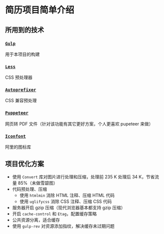 # 简历项目简单介绍

## 所用到的技术

### [`Gulp`](https://gulpjs.com/)

用于本项目的构建

### [`Less`](http://lesscss.org/)

CSS 预处理器

### [`Autoprefixer`](https://www.npmjs.com/package/autoprefixer)

CSS 兼容预处理

### [`Puppeteer`](https://github.com/GoogleChrome/puppeteer)

网页转 PDF 文件（针对该功能有其它更好方案，个人更喜欢 pupeteer 来做）

### [`Iconfont`](http://www.iconfont.cn/)

阿里的图标库

## 项目优化方案

- 使用 `Convert` 库对图片进行处理和压缩，处理前 235 K 处理后 34 K，节省流量 85%（未做雪碧图）
- 代码预处理、压缩
  - 使用 `htmlmin` 消除 HTML 注释、压缩 HTML 代码
  - 使用 `uglifycss` 消除 CSS 注释、压缩 CSS 代码
- 服务器开启 gzip 压缩（现代浏览器基本都支持 gzip 压缩）
- 开启 `cache-control` 和 `Etag`，配置缓存策略
- 公共资源分离，适合缓存
- 使用 `gulp-rev` 对资源添加指纹，解决缓存未过期问题
